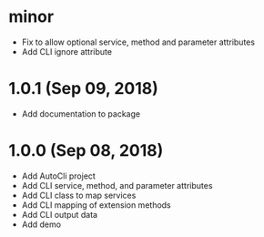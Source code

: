 # minor
* Fix to allow optional service, method and parameter attributes
* Add CLI ignore attribute

# 1.0.1 (Sep 09, 2018)
* Add documentation to package

# 1.0.0 (Sep 08, 2018)
* Add AutoCli project
* Add CLI service, method, and parameter attributes
* Add CLI class to map services
* Add CLI mapping of extension methods
* Add CLI output data
* Add demo
